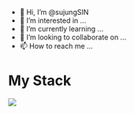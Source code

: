 - 👋 Hi, I’m @sujungSIN
- 👀 I’m interested in ...
- 🌱 I’m currently learning ...
- 💞️ I’m looking to collaborate on ...
- 📫 How to reach me ...

# My Stack
<img src="https://img.shields.io/badge/HTML5-EE4C2C?style=for-the-badge&logo=아이콘 이름&logoColor=white">
<!---
sujungSIN/sujungSIN is a ✨ special ✨ repository because its `README.md` (this file) appears on your GitHub profile.
You can click the Preview link to take a look at your changes.
--->
